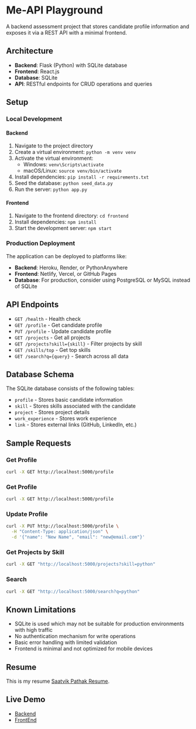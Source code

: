 # Me-API Playground

A backend assessment project that stores candidate profile information and exposes it via a REST API with a minimal frontend.

## Architecture

- **Backend**: Flask (Python) with SQLite database
- **Frontend**: React.js
- **Database**: SQLite
- **API**: RESTful endpoints for CRUD operations and queries

## Setup

### Local Development

#### Backend
1. Navigate to the project directory
2. Create a virtual environment: `python -m venv venv`
3. Activate the virtual environment:
   - Windows: `venv\Scripts\activate`
   - macOS/Linux: `source venv/bin/activate`
4. Install dependencies: `pip install -r requirements.txt`
5. Seed the database: `python seed_data.py`
6. Run the server: `python app.py`

#### Frontend
1. Navigate to the frontend directory: `cd frontend`
2. Install dependencies: `npm install`
3. Start the development server: `npm start`

### Production Deployment

The application can be deployed to platforms like:
- **Backend**: Heroku, Render, or PythonAnywhere
- **Frontend**: Netlify, Vercel, or GitHub Pages
- **Database**: For production, consider using PostgreSQL or MySQL instead of SQLite

## API Endpoints

- `GET /health` - Health check
- `GET /profile` - Get candidate profile
- `PUT /profile` - Update candidate profile
- `GET /projects` - Get all projects
- `GET /projects?skill={skill}` - Filter projects by skill
- `GET /skills/top` - Get top skills
- `GET /search?q={query}` - Search across all data

## Database Schema

The SQLite database consists of the following tables:
- `profile` - Stores basic candidate information
- `skill` - Stores skills associated with the candidate
- `project` - Stores project details
- `work_experience` - Stores work experience
- `link` - Stores external links (GitHub, LinkedIn, etc.)

## Sample Requests

### Get Profile
```bash
curl -X GET http://localhost:5000/profile
```
### Get Profile
```bash
curl -X GET http://localhost:5000/profile
```
### Update Profile
```bash
curl -X PUT http://localhost:5000/profile \
  -H "Content-Type: application/json" \
  -d '{"name": "New Name", "email": "new@email.com"}'
```
### Get Projects by Skill
```bash
curl -X GET "http://localhost:5000/projects?skill=python"
```
### Search
```bash
curl -X GET "http://localhost:5000/search?q=python"
```
## Known Limitations
- SQLite is used which may not be suitable for production environments with high traffic
- No authentication mechanism for write operations
- Basic error handling with limited validation
- Frontend is minimal and not optimized for mobile devices

## Resume
This is my resume [Saatvik Pathak Resume](https://drive.google.com/file/d/1eAlRB-wDkrPMHr7_dBYeWFWXJmNVvXTD/view).

## Live Demo
- [Backend](https://meapiplayground.onrender.com/health)
- [FrontEnd](http://localhost:3000/)
